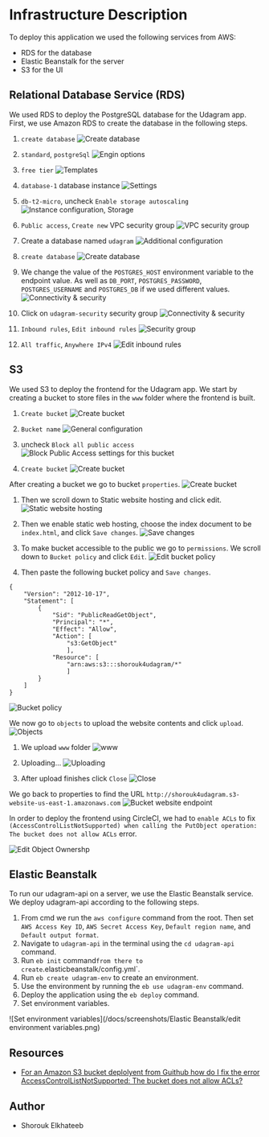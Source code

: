 # Infrastructure Description

To deploy this application we used the following services from AWS:
- RDS for the database
- Elastic Beanstalk for the server
- S3 for the UI

## Relational Database Service (RDS)
We used RDS to deploy the PostgreSQL database for the Udagram app. First, we use Amazon RDS to create the database in the following steps.
1. `create database`
 ![Create database](/docs/screenshots/RDS/RDS1.png)

2. `standard`, `postgreSql`
![Engin options](/docs/screenshots/RDS/RDS2.png)

3. `free tier`
![Templates](/docs/screenshots/RDS/RDS3.png)

4. `database-1` database instance
![Settings](/docs/screenshots/RDS/RDS4.png)

5. `db-t2-micro`, uncheck `Enable storage autoscaling`
![Instance configuration, Storage](/docs/screenshots/RDS/RDS5.png)

6. `Public access`, `Create new` VPC security group
![VPC security group](/docs/screenshots/RDS/RDS6.png)

7. Create a database named `udagram`
![Additional configuration](/docs/screenshots/RDS/RDS7.png)

8. `create database`
![Create database](/docs/screenshots/RDS/RDS8.png)

9. We change the value of the `POSTGRES_HOST` environment variable to the endpoint value. As well as `DB_PORT`, `POSTGRES_PASSWORD`, `POSTGRES_USERNAME` and `POSTGRES_DB` if we used different values. 
![Connectivity & security](/docs/screenshots/RDS/RDS9.png)

10. Click on `udagram-security` security group
![Connectivity & security](/docs/screenshots/RDS/RDS10.png)

11. `Inbound rules`, `Edit inbound rules`
![Security group](/docs/screenshots/RDS/RDS11.png)

12. `All traffic`, `Anywhere IPv4`
![Edit inbound rules](/docs/screenshots/RDS/RDS12.png)

## S3
We used S3 to deploy the frontend for the Udagram app. We start by creating a bucket to store files in the `www` folder where the frontend is built.

1. `Create bucket`
![Create bucket](/docs/screenshots/S3/bucket_create1.png)

2. `Bucket name`
![General configuration](/docs/screenshots/S3/bucket_create2.png)

3. uncheck `Block all public access`
![Block Public Access settings for this bucket](/docs/screenshots/S3/bucket_create3.png)

4. `Create bucket`
![Create bucket](/docs/screenshots/S3/bucket_create4.png)

After creating a bucket we go to bucket `properties`.
![Create bucket](/docs/screenshots/S3/bucket_properties1.png)

1. Then we scroll down to Static website hosting and click edit.
![Static website hosting](/docs/screenshots/S3/bucket_properties2.png)

2. Then we enable static web hosting, choose the index document to be `index.html`, and click `Save changes`.
![Save changes](/docs/screenshots/S3/bucket_properties3.png)

3. To make bucket accessible to the public we go to `permissions`. We scroll down to `Bucket policy` and click `Edit`.
![Edit bucket policy](/docs/screenshots/S3/bucket_permissions1.png)

4. Then paste the following bucket policy and `Save changes`.
```
{
	"Version": "2012-10-17",
	"Statement": [
		{
			"Sid": "PublicReadGetObject",
			"Principal": "*",
			"Effect": "Allow",
			"Action": [
			    "s3:GetObject"
			    ],
			"Resource": [
			    "arn:aws:s3:::shorouk4udagram/*"
			    ]
		}
	]
}
```
![Bucket policy](/docs/screenshots/S3/bucket_permissions2.png)

We now go to `objects` to upload the website contents and click `upload`.
![Objects](/docs/screenshots/S3/bucket_upload1.png)

1. We upload `www` folder
![www](/docs/screenshots/S3/bucket_upload2.png)

2. Uploading...
![Uploading](/docs/screenshots/S3/bucket_upload3.png)

3. After upload finishes click `Close`
![Close](/docs/screenshots/S3/bucket_upload4.png)

We go back to properties to find the URL `http://shorouk4udagram.s3-website-us-east-1.amazonaws.com`
![Bucket website endpoint](/docs/screenshots/S3/bucket_properties4.png)

In order to deploy the frontend using CircleCI, we had to `enable ACLs` to fix `(AccessControlListNotSupported) when calling the PutObject operation: The bucket does not allow ACLs` error.

![Edit Object Ownershp](/docs/screenshots/S3/bucket_permissions4.png)

## Elastic Beanstalk
To run our udagram-api on a server, we use the Elastic Beanstalk service. We deploy udagram-api according to the following steps.
1. From cmd we run the `aws configure` command from the root. Then set `AWS Access Key ID`, `AWS Secret Access Key`, `Default region name`, and `Default output format`.
2. Navigate to `udagram-api` in the terminal using the `cd udagram-api` command.
3. Run `eb init` command` from there to create `.elasticbeanstalk/config.yml`.
4. Run `eb create udagram-env` to create an environment.
5. Use the environment by running the `eb use udagram-env` command.
6. Deploy the application using the `eb deploy` command.
7. Set environment variables.

![Set environment variables](/docs/screenshots/Elastic Beanstalk/edit environment variables.png)

## Resources
- [For an Amazon S3 bucket deplolyent from Guithub how do I fix the error AccessControlListNotSupported: The bucket does not allow ACLs?](https://stackoverflow.com/questions/70333681/for-an-amazon-s3-bucket-deplolyent-from-guithub-how-do-i-fix-the-error-accesscon)

## Author
- Shorouk Elkhateeb
